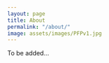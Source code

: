```yaml
---
layout: page
title: About
permalink: "/about/"
image: assets/images/PFPv1.jpg
---
```


To be added...


